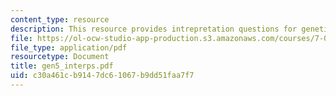 ```yaml
---
content_type: resource
description: This resource provides intrepretation questions for genetics day 5.
file: https://ol-ocw-studio-app-production.s3.amazonaws.com/courses/7-02-experimental-biology-communication-spring-2005/c30a461cb9147dc61067b9dd51faa7f7_gen5_interps.pdf
file_type: application/pdf
resourcetype: Document
title: gen5_interps.pdf
uid: c30a461c-b914-7dc6-1067-b9dd51faa7f7
---
```

